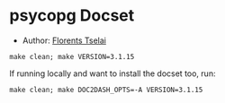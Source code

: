 psycopg Docset
==============

* Author: [Florents Tselai](https://github.com/Florents-Tselai)

`make clean; make VERSION=3.1.15`

If running locally and want to install the docset too, run: 

`make clean; make DOC2DASH_OPTS=-A VERSION=3.1.15`
